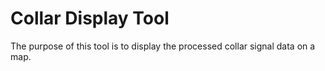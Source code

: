 Collar Display Tool
===================

The purpose of this tool is to display the processed collar signal data on a
map.
